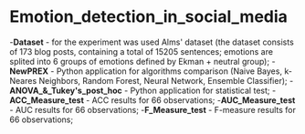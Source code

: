 # Emotion_detection_in_social_media
-**Dataset** - for the experiment was used Alms' dataset (the dataset consists of 173 blog posts, containing a total of 15205 sentences; emotions are splited into 6 groups of emotions defined by Ekman + neutral group);
-**NewPREX** - Python application for algorithms comparison (Naive Bayes, k-Neares Neighbors, Random Forest, Neural Network, Ensemble Classifier);
-**ANOVA_&_Tukey's_post_hoc** - Python application for statistical test;
-**ACC_Measure_test** - ACC results for 66 observations;
-**AUC_Measure_test** - AUC results for 66 observations;
-**F_Measure_test** - F-measure results for 66 observations;

